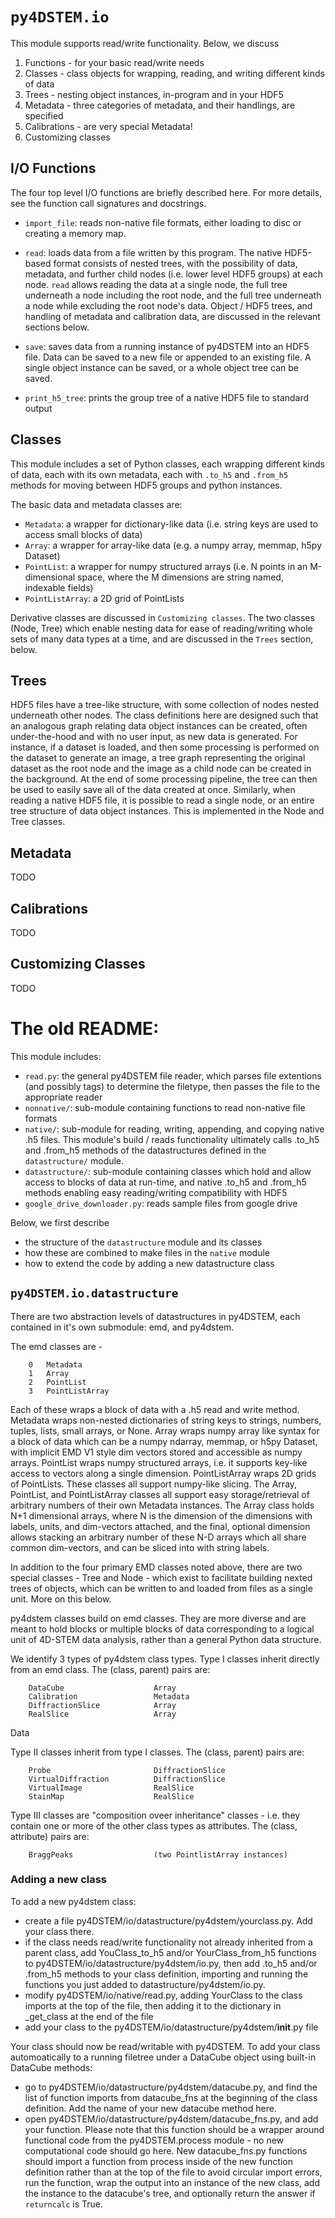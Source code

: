 # `py4DSTEM.io`

This module supports read/write functionality.  Below, we discuss

1. Functions - for your basic read/write needs
2. Classes - class objects for wrapping, reading, and writing different kinds of data
3. Trees - nesting object instances, in-program and in your HDF5
4. Metadata - three categories of metadata, and their handlings, are specified
5. Calibrations - are very special Metadata!
6. Customizing classes




## I/O Functions

The four top level I/O functions are briefly described here. For more details, see the function call signatures and docstrings.

- `import_file`: reads non-native file formats, either loading to disc or creating a memory map.

- `read`: loads data from a file written by this program. The native HDF5-based format consists of nested trees, with the possibility of data, metadata, and further child nodes (i.e. lower level HDF5 groups) at each node. `read` allows reading the data at a single node, the full tree underneath a node including the root node, and the full tree underneath a node while excluding the root node's data.  Object / HDF5 trees, and handling of metadata and calibration data, are discussed in the relevant sections below.

- `save`: saves data from a running instance of py4DSTEM into an HDF5 file. Data can be saved to a new file or appended to an existing file.  A single object instance can be saved, or a whole object tree can be saved.

- `print_h5_tree`: prints the group tree of a native HDF5 file to standard output




## Classes

This module includes a set of Python classes, each wrapping different kinds of data, each with its own metadata, each with `.to_h5` and `.from_h5` methods for moving between HDF5 groups and python instances.

The basic data and metadata classes are:
- `Metadata`: a wrapper for dictionary-like data (i.e. string keys are used to access small blocks of data)
- `Array`: a wrapper for array-like data (e.g. a numpy array, memmap, h5py Dataset) 
- `PointList`: a wrapper for numpy structured arrays (i.e. N points in an M-dimensional space, where the M dimensions are string named, indexable fields)
- `PointListArray`: a 2D grid of PointLists

Derivative classes are discussed in `Customizing classes`.
The two classes (Node, Tree) which enable nesting data for ease of reading/writing whole sets of many data types at a time, and are discussed in the `Trees` section, below.




## Trees

HDF5 files have a tree-like structure, with some collection of nodes nested underneath other nodes.
The class definitions here are designed such that an analogous graph relating data object instances can be created, often under-the-hood and with no user input, as new data is generated.
For instance, if a dataset is loaded, and then some processing is performed on the dataset to generate an image, a tree graph representing the original dataset as the root node and the image as a child node can be created in the background.
At the end of some processing pipeline, the tree can then be used to easily save all of the data created at once.
Similarly, when reading a native HDF5 file, it is possible to read a single node, or an entire tree structure of data object instances.
This is implemented in the Node and Tree classes.




## Metadata

TODO




## Calibrations

TODO




## Customizing Classes

TODO




















# The old README:

This module includes:

- `read.py`: the general py4DSTEM file reader, which parses file extentions (and possibly tags) to determine the filetype, then passes the file to the appropriate reader
- `nonnative/`: sub-module containing functions to read non-native file formats
- `native/`: sub-module for reading, writing, appending, and copying native .h5 files.  This module's build / reads functionality ultimately calls .to_h5 and .from_h5 methods of the datastructures defined in the `datastructure/` module.
- `datastructure/`: sub-module containing classes which hold and allow access to blocks of data at run-time, and native .to_h5 and .from_h5 methods enabling easy reading/writing compatibility with HDF5
- `google_drive_downloader.py`: reads sample files from google drive




Below, we first describe
- the structure of the  `datastructure` module and its classes
- how these are combined to make files in the `native` module
- how to extend the code by adding a new datastructure class




## `py4DSTEM.io.datastructure`

There are two abstraction levels of datastructures in py4DSTEM, each contained in it's own submodule: emd, and py4dstem.


The emd classes are -

        0   Metadata
        1   Array
        2   PointList
        3   PointListArray

Each of these wraps a block of data with a .h5 read and write method.  Metadata
wraps non-nested dictionaries of string keys to strings, numbers, tuples, lists,
small arrays, or None. Array wraps numpy array like syntax for a block of data
which can be a numpy ndarray, memmap, or h5py Dataset, with implicit EMD V1
style dim vectors stored and accessible as numpy arrays. PointList wraps numpy
structured arrays, i.e. it supports key-like access to vectors along a single
dimension. PointListArray wraps 2D grids of PointLists.  These classes all
support numpy-like slicing.  The Array, PointList, and PointListArray classes
all support easy storage/retrieval of arbitrary numbers of their own Metadata
instances. The Array class holds N+1 dimensional arrays, where N is the dimension
of the dimensions with labels, units, and dim-vectors attached, and the final,
optional dimension allows stacking an arbitrary number of these N-D arrays
which all share common dim-vectors, and can be sliced into with string labels.

In addition to the four primary EMD classes noted above, there are two special
classes - Tree and Node - which exist to facilitate building nexted trees of
objects, which can be written to and loaded from files as a single unit. More
on this below.



py4dstem classes build on emd classes.  They are more diverse and are meant to
hold blocks or multiple blocks of data corresponding to a logical unit of 4D-STEM
data analysis, rather than a general Python data structure.

We identify 3 types of py4dstem class types.  Type I classes inherit directly
from an emd class.  The (class, parent) pairs are:

        DataCube                    Array
        Calibration                 Metadata
        DiffractionSlice            Array
        RealSlice                   Array

Data

Type II classes inherit from type I classes.  The (class, parent) pairs are:

        Probe                       DiffractionSlice
        VirtualDiffraction          DiffractionSlice
        VirtualImage                RealSlice
        StainMap                    RealSlice

Type III classes are "composition oveer inheritance" classes - i.e. they contain
one or more of the other class types as attributes. The (class, attribute) pairs
are:

        BraggPeaks                  (two PointlistArray instances)



### Adding a new class

To add a new py4dstem class:

- create a file py4DSTEM/io/datastructure/py4dstem/yourclass.py. Add your
    class there.
- if the class needs read/write functionality not already inherited from a
    parent class, add YouClass_to_h5 and/or YourClass_from_h5 functions to
    py4DSTEM/io/datastructure/py4dstem/io.py, then add .to_h5 and/or .from_h5
    methods to your class definition, importing and running the functions you
    just added to datastructure/py4dstem/io.py.
- modify py4DSTEM/io/native/read.py, adding YourClass to the class imports
    at the top of the file, then adding it to the dictionary in _get_class
    at the end of the file
- add your class to the py4DSTEM/io/datastructure/py4dstem/__init__.py file

Your class should now be read/writable with py4DSTEM.  To add your class
automoatically to a running filetree under a DataCube object using built-in
DataCube methods:

- go to py4DSTEM/io/datastructure/py4dstem/datacube.py, and find the list of
    function imports from datacube_fns at the beginning of the class definition.
    Add the name of your new datacube method here.
- open py4DSTEM/io/datastructure/py4dstem/datacube_fns.py, and add your function.
    Please note that this function should be a wrapper around functional code
    from the py4DSTEM.process module - no new computational code should go here.
    New datacube_fns.py functions should import a function from process inside
    of the new function definition rather than at the top of the file to avoid
    circular import errors, run the function, wrap the output into an instance
    of the new class, add the instance to the datacube's tree, and optionally
    return the answer if `returncalc` is True.
    
    





